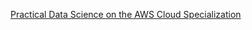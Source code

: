 [Practical Data Science on the AWS Cloud Specialization](https://www.coursera.org/specializations/practical-data-science)

